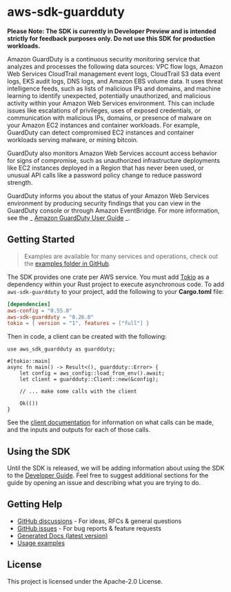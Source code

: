 # aws-sdk-guardduty

**Please Note: The SDK is currently in Developer Preview and is intended strictly for
feedback purposes only. Do not use this SDK for production workloads.**

Amazon GuardDuty is a continuous security monitoring service that analyzes and processes the following data sources: VPC flow logs, Amazon Web Services CloudTrail management event logs, CloudTrail S3 data event logs, EKS audit logs, DNS logs, and Amazon EBS volume data. It uses threat intelligence feeds, such as lists of malicious IPs and domains, and machine learning to identify unexpected, potentially unauthorized, and malicious activity within your Amazon Web Services environment. This can include issues like escalations of privileges, uses of exposed credentials, or communication with malicious IPs, domains, or presence of malware on your Amazon EC2 instances and container workloads. For example, GuardDuty can detect compromised EC2 instances and container workloads serving malware, or mining bitcoin.

GuardDuty also monitors Amazon Web Services account access behavior for signs of compromise, such as unauthorized infrastructure deployments like EC2 instances deployed in a Region that has never been used, or unusual API calls like a password policy change to reduce password strength.

GuardDuty informs you about the status of your Amazon Web Services environment by producing security findings that you can view in the GuardDuty console or through Amazon EventBridge. For more information, see the _ [Amazon GuardDuty User Guide](https://docs.aws.amazon.com/guardduty/latest/ug/what-is-guardduty.html) _.

## Getting Started

> Examples are available for many services and operations, check out the
> [examples folder in GitHub](https://github.com/awslabs/aws-sdk-rust/tree/main/examples).

The SDK provides one crate per AWS service. You must add [Tokio](https://crates.io/crates/tokio)
as a dependency within your Rust project to execute asynchronous code. To add `aws-sdk-guardduty` to
your project, add the following to your **Cargo.toml** file:

```toml
[dependencies]
aws-config = "0.55.0"
aws-sdk-guardduty = "0.26.0"
tokio = { version = "1", features = ["full"] }
```

Then in code, a client can be created with the following:

```rust,no_run
use aws_sdk_guardduty as guardduty;

#[tokio::main]
async fn main() -> Result<(), guardduty::Error> {
    let config = aws_config::load_from_env().await;
    let client = guardduty::Client::new(&config);

    // ... make some calls with the client

    Ok(())
}
```

See the [client documentation](https://docs.rs/aws-sdk-guardduty/latest/aws_sdk_guardduty/client/struct.Client.html)
for information on what calls can be made, and the inputs and outputs for each of those calls.

## Using the SDK

Until the SDK is released, we will be adding information about using the SDK to the
[Developer Guide](https://docs.aws.amazon.com/sdk-for-rust/latest/dg/welcome.html). Feel free to suggest
additional sections for the guide by opening an issue and describing what you are trying to do.

## Getting Help

* [GitHub discussions](https://github.com/awslabs/aws-sdk-rust/discussions) - For ideas, RFCs & general questions
* [GitHub issues](https://github.com/awslabs/aws-sdk-rust/issues/new/choose) - For bug reports & feature requests
* [Generated Docs (latest version)](https://awslabs.github.io/aws-sdk-rust/)
* [Usage examples](https://github.com/awslabs/aws-sdk-rust/tree/main/examples)

## License

This project is licensed under the Apache-2.0 License.

